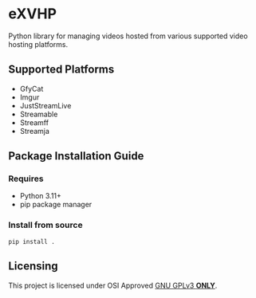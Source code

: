 # eXVHP
Python library for managing videos hosted from various supported video hosting platforms.

## Supported Platforms
* GfyCat
* Imgur
* JustStreamLive
* Streamable
* Streamff
* Streamja

## Package Installation Guide
### Requires
* Python 3.11+
* pip package manager

### Install from source
```console
pip install .
```

## Licensing
This project is licensed under OSI Approved [GNU GPLv3 **ONLY**](./COPYING.md).
